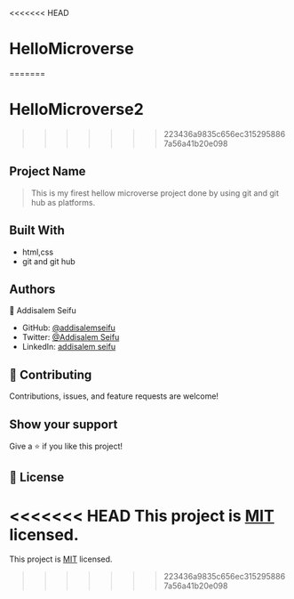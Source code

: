 <<<<<<< HEAD
# HelloMicroverse
=======
# HelloMicroverse2
>>>>>>> 223436a9835c656ec3152958867a56a41b20e098
## Project Name
> This is my firest hellow microverse project done by using git and git hub as platforms.



## Built With

- html,css
- git and git hub




## Authors

👤 Addisalem Seifu

- GitHub: [@addisalemseifu](https://github.com/githubhandle)
- Twitter: [@Addisalem Seifu](https://twitter.com/twitterhandle)
- LinkedIn: [addisalem seifu](https://linkedin.com/in/linkedinhandle)

## 🤝 Contributing

Contributions, issues, and feature requests are welcome!


## Show your support

Give a ⭐️ if you like this project!



## 📝 License

<<<<<<< HEAD
This project is [MIT](./MIT.md) licensed.
=======
This project is [MIT](./MIT.md) licensed.
>>>>>>> 223436a9835c656ec3152958867a56a41b20e098

